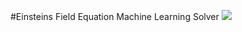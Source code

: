 #Einsteins Field Equation Machine Learning Solver ![](https://img.shields.io/badge/python-3.7+-blue.svg)
